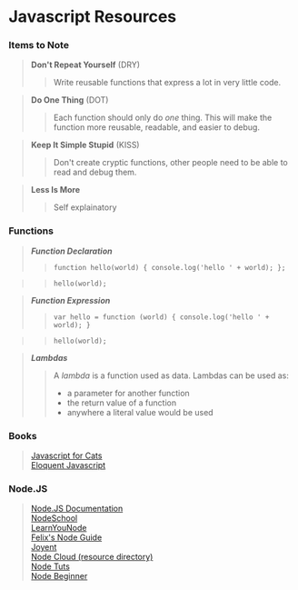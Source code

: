 # Javascript Resources

### Items to Note  

>**Don't Repeat Yourself** (DRY)  
>> Write reusable functions that express a lot in very little code.  

>**Do One Thing** (DOT)  
>> Each function should only do *one* thing. This will make the function more reusable, readable, and easier to debug.  

>**Keep It Simple Stupid** (KISS)  
>> Don't create cryptic functions, other people need to be able to read and debug them.  

>**Less Is More**  
>> Self explainatory  

  

### Functions  
>**_Function Declaration_**  
>> `function hello(world) { console.log('hello ' + world); }; `  

>> `hello(world);`

>**_Function Expression_**  
>> ` var hello = function (world) { console.log('hello ' + world); }  `  

>> `hello(world);`


>**_Lambdas_**  
>> A _lambda_ is a function used as data. Lambdas can be used as:  
>> * a parameter for another function  
>> * the return value of a function  
>> * anywhere a literal value would be used  





### Books  
>[Javascript for Cats](http://jsforcats.com/)  
>[Eloquent Javascript](http://eloquentjavascript.net/)  


### Node.JS  
>[Node.JS Documentation](https://nodejs.org/documentation/)  
>[NodeSchool](http://nodeschool.io/)  
>[LearnYouNode](https://github.com/rvagg/learnyounode)  
>[Felix's Node Guide](http://nodeguide.com/)  
>[Joyent](https://www.joyent.com/developers/node)  
>[Node Cloud (resource directory)](http://www.nodecloud.org/)  
>[Node Tuts](http://nodetuts.com/)  
>[Node Beginner](http://www.nodebeginner.org/)  
